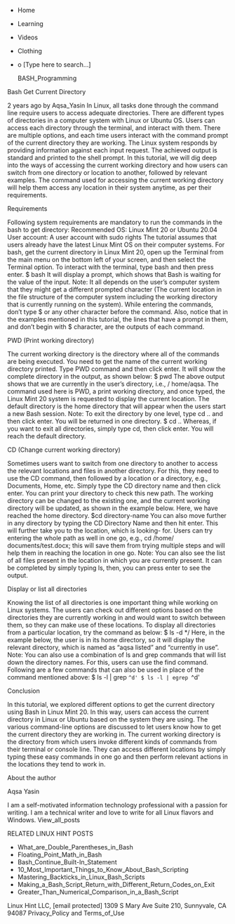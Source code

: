 





















































* Home
* Learning
* Videos
* Clothing
*
  o [Type here to search...]


   BASH_Programming


Bash Get Current Directory

2 years ago
by Aqsa_Yasin
In Linux, all tasks done through the command line require users to access
adequate directories. There are different types of directories in a computer
system with Linux or Ubuntu OS. Users can access each directory through the
terminal, and interact with them. There are multiple options, and each time
users interact with the command prompt of the current directory they are
working.
The Linux system responds by providing information against each input request.
The achieved output is standard and printed to the shell prompt. In this
tutorial, we will dig deep into the ways of accessing the current working
directory and how users can switch from one directory or location to another,
followed by relevant examples. The command used for accessing the current
working directory will help them access any location in their system anytime,
as per their requirements.


Requirements

Following system requirements are mandatory to run the commands in the bash to
get directory:
Recommended OS: Linux Mint 20 or Ubuntu 20.04
User account: A user account with sudo rights
The tutorial assumes that users already have the latest Linux Mint OS on their
computer systems. For bash, get the current directory in Linux Mint 20, open up
the Terminal from the main menu on the bottom left of your screen, and then
select the Terminal option.
To interact with the terminal, type bash and then press enter.
$ bash
It will display a prompt, which shows that Bash is waiting for the value of the
input.
Note: It all depends on the user’s computer system that they might get a
different prompted character (The current location in the file structure of the
computer system including the working directory that is currently running on
the system). While entering the commands, don’t type $ or any other character
before the command. Also, notice that in the examples mentioned in this
tutorial, the lines that have a prompt in them, and don’t begin with $
character, are the outputs of each command.

PWD (Print working directory)

The current working directory is the directory where all of the commands are
being executed. You need to get the name of the current working directory
printed. Type PWD command and then click enter. It will show the complete
directory in the output, as shown below:
$ pwd
The above output shows that we are currently in the user’s directory, i.e., /
home/aqsa. The command used here is PWD, a print working directory, and once
typed, the Linux Mint 20 system is requested to display the current location.
The default directory is the home directory that will appear when the users
start a new Bash session.
Note: To exit the directory by one level, type cd .. and then click enter. You
will be returned in one directory.
$ cd ..
Whereas, if you want to exit all directories, simply type cd, then click enter.
You will reach the default directory.

CD (Change current working directory)

Sometimes users want to switch from one directory to another to access the
relevant locations and files in another directory. For this, they need to use
the CD command, then followed by a location or a directory, e.g., Documents,
Home, etc.
Simply type the CD directory name and then click enter. You can print your
directory to check this new path. The working directory can be changed to the
existing one, and the current working directory will be updated, as shown in
the example below. Here, we have reached the home directory.
$cd directory-name
You can also move further in any directory by typing the CD Directory Name and
then hit enter. This will further take you to the location, which is looking-
for. Users can try entering the whole path as well in one go, e.g., cd /home/
documents/test.docx; this will save them from trying multiple steps and will
help them in reaching the location in one go.
Note: You can also see the list of all files present in the location in which
you are currently present. It can be completed by simply typing ls, then, you
can press enter to see the output.

Display or list all directories

Knowing the list of all directories is one important thing while working on
Linux systems. The users can check out different options based on the
directories they are currently working in and would want to switch between
them, so they can make use of these locations.
To display all directories from a particular location, try the command as
below:
$ ls -d */
Here, in the example below, the user is in its home directory, so it will
display the relevant directory, which is named as “aqsa listed” and “currently
in use”.
Note: You can also use a combination of ls and grep commands that will list
down the directory names. For this, users can use the find command. Following
are a few commands that can also be used in place of the command mentioned
above:
$ ls -l | grep `^d'
$ ls -l | egrep `^d'

Conclusion

In this tutorial, we explored different options to get the current directory
using Bash in Linux Mint 20. In this way, users can access the current
directory in Linux or Ubuntu based on the system they are using. The various
command-line options are discussed to let users know how to get the current
directory they are working in. The current working directory is the directory
from which users invoke different kinds of commands from their terminal or
console line. They can access different locations by simply typing these easy
commands in one go and then perform relevant actions in the locations they tend
to work in.


About the author


Aqsa Yasin

I am a self-motivated information technology professional with a passion for
writing. I am a technical writer and love to write for all Linux flavors and
Windows.
View_all_posts

RELATED LINUX HINT POSTS


* What_are_Double_Parentheses_in_Bash
* Floating_Point_Math_in_Bash
* Bash_Continue_Built-In_Statement
* 10_Most_Important_Things_to_Know_About_Bash_Scripting
* Mastering_Backticks_in_Linux_Bash_Scripts
* Making_a_Bash_Script_Return_with_Different_Return_Codes_on_Exit
* Greater_Than_Numerical_Comparison_in_a_Bash_Script

Linux Hint LLC, [email protected]
1309 S Mary Ave Suite 210, Sunnyvale, CA 94087
 Privacy_Policy and Terms_of_Use
